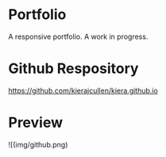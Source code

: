 # Portfolio
A responsive portfolio. A work in progress.

# Github Respository
https://github.com/kierajcullen/kiera.github.io

# Preview

![(img/github.png)


